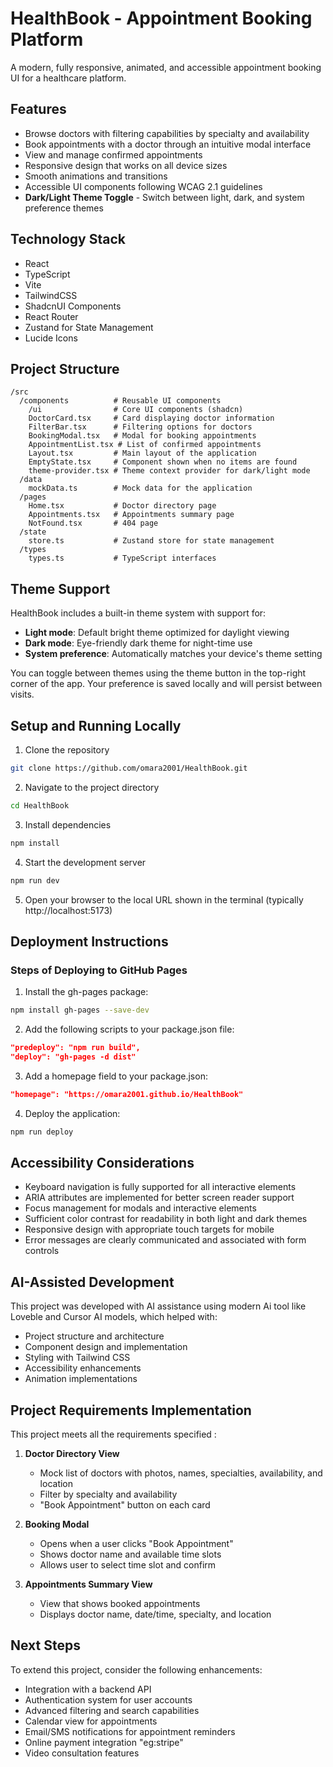 # HealthBook - Appointment Booking Platform

A modern, fully responsive, animated, and accessible appointment booking UI for a healthcare platform.

## Features

- Browse doctors with filtering capabilities by specialty and availability
- Book appointments with a doctor through an intuitive modal interface
- View and manage confirmed appointments
- Responsive design that works on all device sizes
- Smooth animations and transitions
- Accessible UI components following WCAG 2.1 guidelines
- **Dark/Light Theme Toggle** - Switch between light, dark, and system preference themes

## Technology Stack

- React
- TypeScript
- Vite
- TailwindCSS
- ShadcnUI Components
- React Router
- Zustand for State Management
- Lucide Icons

## Project Structure

```
/src
  /components          # Reusable UI components
    /ui                # Core UI components (shadcn)
    DoctorCard.tsx     # Card displaying doctor information
    FilterBar.tsx      # Filtering options for doctors
    BookingModal.tsx   # Modal for booking appointments
    AppointmentList.tsx # List of confirmed appointments
    Layout.tsx         # Main layout of the application
    EmptyState.tsx     # Component shown when no items are found
    theme-provider.tsx # Theme context provider for dark/light mode
  /data
    mockData.ts        # Mock data for the application
  /pages
    Home.tsx           # Doctor directory page
    Appointments.tsx   # Appointments summary page
    NotFound.tsx       # 404 page
  /state
    store.ts           # Zustand store for state management
  /types
    types.ts           # TypeScript interfaces
```

## Theme Support

HealthBook includes a built-in theme system with support for:

- **Light mode**: Default bright theme optimized for daylight viewing
- **Dark mode**: Eye-friendly dark theme for night-time use
- **System preference**: Automatically matches your device's theme setting

You can toggle between themes using the theme button in the top-right corner of the app. Your preference is saved locally and will persist between visits.

## Setup and Running Locally

1. Clone the repository
```sh
git clone https://github.com/omara2001/HealthBook.git
```

2. Navigate to the project directory
```sh
cd HealthBook
```

3. Install dependencies
```sh
npm install
```

4. Start the development server
```sh
npm run dev
```

5. Open your browser to the local URL shown in the terminal (typically http://localhost:5173)

## Deployment Instructions

### Steps of Deploying to GitHub Pages

1. Install the gh-pages package:
```sh
npm install gh-pages --save-dev
```

2. Add the following scripts to your package.json file:
```json
"predeploy": "npm run build",
"deploy": "gh-pages -d dist"
```

3. Add a homepage field to your package.json:
```json
"homepage": "https://omara2001.github.io/HealthBook"
```

4. Deploy the application:
```sh
npm run deploy
```


## Accessibility Considerations

- Keyboard navigation is fully supported for all interactive elements
- ARIA attributes are implemented for better screen reader support
- Focus management for modals and interactive elements
- Sufficient color contrast for readability in both light and dark themes
- Responsive design with appropriate touch targets for mobile
- Error messages are clearly communicated and associated with form controls

## AI-Assisted Development

This project was developed with AI assistance using modern Ai tool like Loveble and Cursor AI models, which helped with:

- Project structure and architecture
- Component design and implementation
- Styling with Tailwind CSS
- Accessibility enhancements
- Animation implementations

## Project Requirements Implementation

This project meets all the requirements specified :

1. **Doctor Directory View**
   - Mock list of doctors with photos, names, specialties, availability, and location
   - Filter by specialty and availability
   - "Book Appointment" button on each card

2. **Booking Modal**
   - Opens when a user clicks "Book Appointment"
   - Shows doctor name and available time slots
   - Allows user to select time slot and confirm

3. **Appointments Summary View**
   - View that shows booked appointments
   - Displays doctor name, date/time, specialty, and location

## Next Steps

To extend this project, consider the following enhancements:

- Integration with a backend API
- Authentication system for user accounts
- Advanced filtering and search capabilities
- Calendar view for appointments
- Email/SMS notifications for appointment reminders
- Online payment integration "eg:stripe"
- Video consultation features
